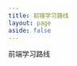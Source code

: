 ```yaml
---
title: 前端学习路线
layout: page
aside: false
---
```


<div :class="$style.container">
    <div :class="$style.title">前端学习路线</div>
    <learning-route :route-data="frontEndData"></learning-route>
    <giscus-comment />
</div>

<script setup>
import LearningRoute from "../../.vitepress/views/learningRoute/LearningRoute.vue";
import { frontEndData } from "../../.vitepress/routeData/frontEndData.mjs";
</script>

<style module>
.container {
    margin: 20px 9%;
}

.title {
    color: #3c3c43;
    font-size: 28px;
    font-weight: 600;
    margin-bottom: 16px;
}
</style>
